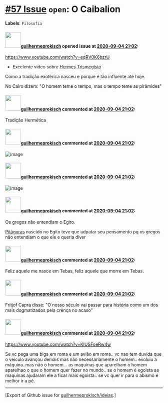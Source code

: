 # [\#57 Issue](https://github.com/guilhermeprokisch/ideias/issues/57) `open`: O Caibalion
**Labels**: `Filosofia`


#### <img src="https://avatars.githubusercontent.com/u/12011070?u=f18e95eceaa97f69b9d0c5a06270d7bdfbc44b5a&v=4" width="50">[guilhermeprokisch](https://github.com/guilhermeprokisch) opened issue at [2020-09-04 21:02](https://github.com/guilhermeprokisch/ideias/issues/57):

https://www.youtube.com/watch?v=eqRV0K6bzrU

- Excelente video sobre [Hermes Trismegisto](58)

Como a tradição exotérica nasceu e porque é tão influente até hoje.

No Cairo dizem: "O homem teme o tempo, mas o tempo teme as pirâmides"


#### <img src="https://avatars.githubusercontent.com/u/12011070?u=f18e95eceaa97f69b9d0c5a06270d7bdfbc44b5a&v=4" width="50">[guilhermeprokisch](https://github.com/guilhermeprokisch) commented at [2020-09-04 21:02](https://github.com/guilhermeprokisch/ideias/issues/57#issuecomment-687382980):

Tradição Hermética

#### <img src="https://avatars.githubusercontent.com/u/12011070?u=f18e95eceaa97f69b9d0c5a06270d7bdfbc44b5a&v=4" width="50">[guilhermeprokisch](https://github.com/guilhermeprokisch) commented at [2020-09-04 21:02](https://github.com/guilhermeprokisch/ideias/issues/57#issuecomment-687384154):

![image](https://user-images.githubusercontent.com/12011070/92284764-25571780-eed9-11ea-95e8-0d97d78d468e.png)

#### <img src="https://avatars.githubusercontent.com/u/12011070?u=f18e95eceaa97f69b9d0c5a06270d7bdfbc44b5a&v=4" width="50">[guilhermeprokisch](https://github.com/guilhermeprokisch) commented at [2020-09-04 21:02](https://github.com/guilhermeprokisch/ideias/issues/57#issuecomment-687387167):

![image](https://user-images.githubusercontent.com/12011070/92284994-9dbdd880-eed9-11ea-8eab-a02fe6e4d3da.png)

#### <img src="https://avatars.githubusercontent.com/u/12011070?u=f18e95eceaa97f69b9d0c5a06270d7bdfbc44b5a&v=4" width="50">[guilhermeprokisch](https://github.com/guilhermeprokisch) commented at [2020-09-04 21:02](https://github.com/guilhermeprokisch/ideias/issues/57#issuecomment-687387611):

Os gregos não entendiam o Egito.

[Pitágoras](59) nascido no Egito teve que adpatar seu pensamento pq os gregos não entendiam o que ele e queria diver

#### <img src="https://avatars.githubusercontent.com/u/12011070?u=f18e95eceaa97f69b9d0c5a06270d7bdfbc44b5a&v=4" width="50">[guilhermeprokisch](https://github.com/guilhermeprokisch) commented at [2020-09-04 21:02](https://github.com/guilhermeprokisch/ideias/issues/57#issuecomment-687387832):

Feliz aquele me nasce em Tebas, feliz aquele que morre em Tebas.

#### <img src="https://avatars.githubusercontent.com/u/12011070?u=f18e95eceaa97f69b9d0c5a06270d7bdfbc44b5a&v=4" width="50">[guilhermeprokisch](https://github.com/guilhermeprokisch) commented at [2020-09-04 21:02](https://github.com/guilhermeprokisch/ideias/issues/57#issuecomment-687390996):

Fritjof Capra disse: "O nosso século vai passar para história como um dos mais dogmatizados pela crença no acaso"

#### <img src="https://avatars.githubusercontent.com/u/12011070?u=f18e95eceaa97f69b9d0c5a06270d7bdfbc44b5a&v=4" width="50">[guilhermeprokisch](https://github.com/guilhermeprokisch) commented at [2020-09-04 21:02](https://github.com/guilhermeprokisch/ideias/issues/57#issuecomment-687924734):

https://www.youtube.com/watch?v=KIUSFoeRw4w

Se vc pega uma biga em roma e um avião em roma.. vc nao tem duvida que o veiculo avançou demais mas não necessariamente o homem.. evoluiu a máquina..mas não o homem... as maquinas que aparelham o homem aparelhao o que o homem quer fazer no mundo.. se o homem é egoista as maquinas ajudaram ele a ficar mais egoista.. se vc quer ir para o abismo é melhor ir a pé.


-------------------------------------------------------------------------------



[Export of Github issue for [guilhermeprokisch/ideias](https://github.com/guilhermeprokisch/ideias).]
